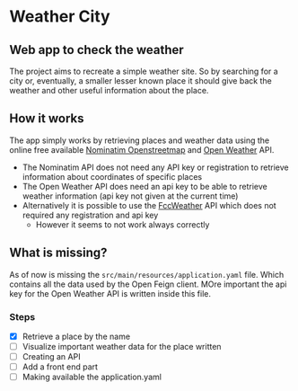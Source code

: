 # Weather City

## Web app to check the weather

The project aims to recreate a simple weather site. So by searching for a city or, eventually, a smaller lesser known place it should give back the weather and other useful information about the place.

## How it works
The app simply works by retrieving places and weather data using the online free available [Nominatim Openstreetmap](https://nominatim.org/release-docs/develop/api/Overview/) and [Open Weather](https://openweathermap.org/current) API.
- The Nominatim API does not need any API key or registration to retrieve information about coordinates of specific places
- The Open Weather API does need an api key to be able to retrieve weather information (api key not given at the current time)
- Alternatively it is possible to use the [FccWeather](https://fcc-weather-api.glitch.me/) API which does not required any registration and api key
  - However it seems to not work always correctly
  
## What is missing?
As of now is missing the `src/main/resources/application.yaml` file. Which contains all the data used by the Open Feign client. MOre important the api key for the Open Weather API is written inside this file.

### Steps
- [x] Retrieve a place by the name
- [ ] Visualize important weather data for the place written
- [ ] Creating an API
- [ ] Add a front end part
- [ ] Making available the application.yaml